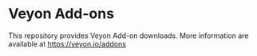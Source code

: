 # Veyon Add-ons

This repository provides Veyon Add-on downloads. More information are available at https://veyon.io/addons
